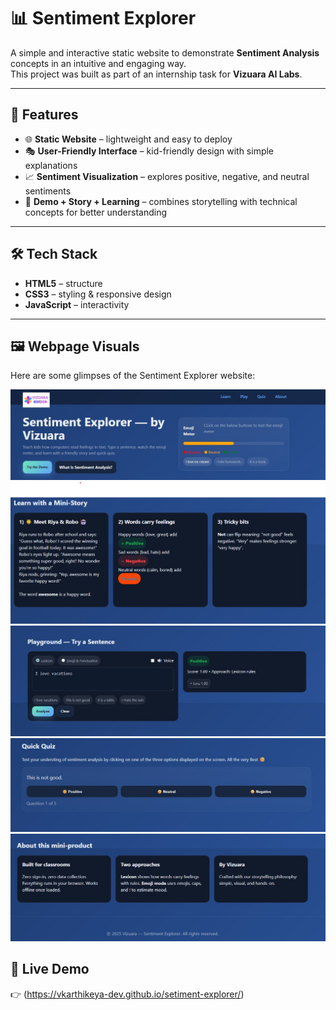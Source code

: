 # 📊 Sentiment Explorer  

A simple and interactive static website to demonstrate **Sentiment Analysis** concepts in an intuitive and engaging way.  
This project was built as part of an internship task for **Vizuara AI Labs**.  

---

## 🚀 Features  

- 🌐 **Static Website** – lightweight and easy to deploy  
- 🎭 **User-Friendly Interface** – kid-friendly design with simple explanations  
- 📈 **Sentiment Visualization** – explores positive, negative, and neutral sentiments  
- 📝 **Demo + Story + Learning** – combines storytelling with technical concepts for better understanding  

---

## 🛠️ Tech Stack  

- **HTML5** – structure  
- **CSS3** – styling & responsive design  
- **JavaScript** – interactivity  

---

## 🖼️ Webpage Visuals  

Here are some glimpses of the Sentiment Explorer website:  

<img src="webpage ss1.jpg" alt="Nav Bar" width="600">  

<img src="webpage ss2.jpg" alt="Quiz Section" width="600">


<img src="webpage ss3.jpg" alt="Play Section" width="600">  
 
<img src="webpage ss4.jpg" alt="Quiz section" width="600">  
  
<img src="webpage ss5.jpg" alt="About section" width="600"> 

## 🔗 Live Demo  

👉 (https://vkarthikeya-dev.github.io/setiment-explorer/)  




